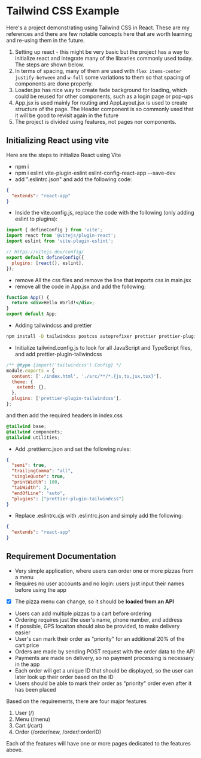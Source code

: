 # Tailwind CSS Example

Here's a project demonstrating using Tailwind CSS in React. These are my references and there are few notable concepts here that are worth learning and re-using them in the future.

1. Setting up react - this might be very basic but the project has a way to initialize react and integrate many of the libraries commonly used today. The steps are shown below.
2. In terms of spacing, many of them are used with `flex items-center justify-between` and `w-full` some variations to them so that spacing of components are done properly.
3. Loader.jsx has nice way to create fade background for loading, which could be reused for other components, such as a login page or pop-ups
4. App.jsx is used mainly for routing and AppLayout.jsx is used to create structure of the page. The Header component is so commonly used that it will be good to revisit again in the future
5. The project is divided using features, not pages nor components.

## Initializing React using vite

Here are the steps to initialize React using Vite

- npm i
- npm i eslint vite-plugin-eslint eslint-config-react-app --save-dev
- add ".eslintrc.json" and add the following code:

```json
{
  "extends": "react-app"
}
```

- Inside the vite.config.js, replace the code with the following (only adding eslint to plugins):

```jsx
import { defineConfig } from 'vite';
import react from '@vitejs/plugin-react';
import eslint from 'vite-plugin-eslint';

// https://vitejs.dev/config/
export default defineConfig({
  plugins: [react(), eslint],
});
```

- remove All the css files and remove the line that imports css in main.jsx
- remove all the code in App.jsx and add the following:

```jsx
function App() {
  return <div>Hello World!</div>;
}
export default App;
```

- Adding tailwindcss and prettier

```bash
npm install -D tailwindcss postcss autoprefixer prettier prettier-plugin-tailwindcss
```

- Initialize tailwind.config.js to look for all JavaScript and TypeScript files, and add prettier-plugin-tailwindcss

```js
/** @type {import('tailwindcss').Config} */
module.exports = {
  content: ['./index.html', './src/**/*.{js,ts,jsx,tsx}'],
  theme: {
    extend: {},
  },
  plugins: ['prettier-plugin-tailwindcss'],
};
```

and then add the required headers in index.css

```css
@tailwind base;
@tailwind components;
@tailwind utilities;
```

- Add .prettierrc.json and set the following rules:

```json
{
  "semi": true,
  "trailingComma": "all",
  "singleQuote": true,
  "printWidth": 100,
  "tabWidth": 2,
  "endOfLine": "auto",
  "plugins": ["prettier-plugin-tailwindcss"]
}
```

- Replace .eslintrc.cjs with .eslintrc.json and simply add the following:

```json
{
  "extends": "react-app"
}
```

## Requirement Documentation

- Very simple application, where users can order one or more pizzas from a menu
- Requires no user accounts and no login: users just input their names before using the app
- [x] The pizza menu can change, so it should be **loaded from an API**
- Users can add multiple pizzas to a cart before ordering
- Ordering requires just the user's name, phone number, and address
- If possible, GPS locaiton should also be provided, to make delivery easier
- User's can mark their order as "priority" for an additional 20% of the cart price
- Orders are made by sending POST request with the order data to the API
- Payments are made on delivery, so no payment processing is necessary in the app
- Each order will get a unique ID that should be displayed, so the user can later look up their order based on the ID
- Users should be able to mark their order as "priority" order even after it has been placed

Based on the requirements, there are four major features

1. User (/)
2. Menu (/menu)
3. Cart (/cart)
4. Order (/order/new, /order/:orderID)

Each of the features will have one or more pages dedicated to the features above.
